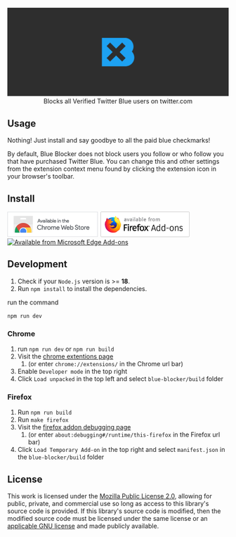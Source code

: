 <p align="center">
	<img src="https://github.com/kheina-com/blue-blocker/raw/main/assets/marquee.png" alt="Blue Blocker Logo">
	<br>
	Blocks all Verified Twitter Blue users on twitter.com
</p>

## Usage

Nothing! Just install and say goodbye to all the paid blue checkmarks!

By default, Blue Blocker does not block users you follow or who follow you that have purchased Twitter Blue. You can change this and other settings from the extension context menu found by clicking the extension icon in your browser's toolbar.

## Install

[![Available from Chrome Webstore](assets/chrome.png)](https://chrome.google.com/webstore/detail/blue-blocker/jgpjphkbfjhlbajmmcoknjjppoamhpmm)
[![Available from Firefox Add-ons](assets/firefox.png)](https://addons.mozilla.org/en-US/firefox/addon/blue-blocker/)
[![Available from Microsoft Edge Add-ons](assets/edge.png)](https://microsoftedge.microsoft.com/addons/detail/blue-blocker/hicoljclclooehbejnglkgohmclmipip)

## Development

1. Check if your `Node.js` version is >= **18**.
2. Run `npm install` to install the dependencies.

run the command

```shell
npm run dev
```

### Chrome

1. run `npm run dev` or `npm run build`
2. Visit the [chrome extentions page](chrome://extensions/)
    1. (or enter `chrome://extensions/` in the Chrome url bar)
3. Enable `Developer mode` in the top right
4. Click `Load unpacked` in the top left and select `blue-blocker/build` folder

### Firefox

1. Run `npm run build`
2. Run `make firefox`
3. Visit the [firefox addon debugging page](about:debugging#/runtime/this-firefox)
    1. (or enter `about:debugging#/runtime/this-firefox` in the Firefox url bar)
4. Click `Load Temporary Add-on` in the top right and select `manifest.json` in the `blue-blocker/build` folder

## License

This work is licensed under the [Mozilla Public License 2.0](https://choosealicense.com/licenses/mpl-2.0/), allowing for public, private, and commercial use so long as access to this library's source code is provided. If this library's source code is modified, then the modified source code must be licensed under the same license or an [applicable GNU license](https://www.mozilla.org/en-US/MPL/2.0/#1.12) and made publicly available.
